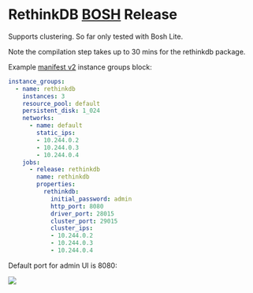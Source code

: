 # RethinkDB [BOSH](http://bosh.io/) Release

Supports clustering. So far only tested with Bosh Lite.

Note the compilation step takes up to 30 mins for the rethinkdb package.

Example [manifest v2](https://bosh.io/docs/manifest-v2.html) instance groups block:
```yaml
instance_groups:
  - name: rethinkdb
    instances: 3
    resource_pool: default
    persistent_disk: 1_024
    networks:
      - name: default
        static_ips:
        - 10.244.0.2
        - 10.244.0.3
        - 10.244.0.4
    jobs:
      - release: rethinkdb
        name: rethinkdb
        properties:
          rethinkdb:
            initial_password: admin
            http_port: 8080
            driver_port: 28015
            cluster_port: 29015
            cluster_ips:
            - 10.244.0.2
            - 10.244.0.3
            - 10.244.0.4
```

Default port for admin UI is 8080:

![](http://i.imgur.com/i16okKj.png)
